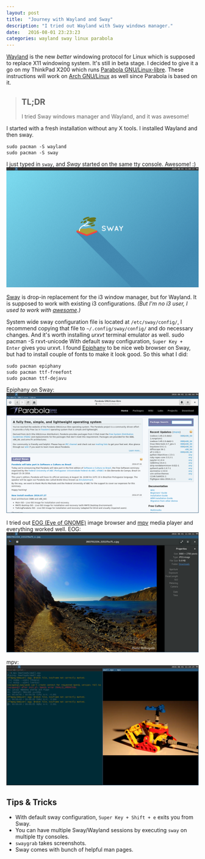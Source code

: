 ```yaml
---
layout: post
title:  "Journey with Wayland and Sway"
description: "I tried out Wayland with Sway windows manager."
date:   2016-08-01 23:23:23
categories: wayland sway linux parabola
---
```

[Wayland][wayland] is the new *better* windowing protocol for Linux which is
supposed to replace X11 windowing system. It's still in beta stage. I decided
to give it a go on my ThinkPad X200 which runs
[Parabola GNU/Linux-libre][parabola]. These instructions will work on
[Arch GNU/Linux][arch] as well since Parabola is based on it.

> ## TL;DR
> I tried Sway windows manager and Wayland, and it was awesome!

I started with a fresh installation without any X tools. I installed Wayland
and then sway.

    sudo pacman -S wayland
    sudo pacman -S sway

I just typed in `sway`, and *Sway* started on the same tty console. Awesome! :)
![Welcome to Sway!](/images/2016-08-01-230023_swaygrab.png "Welcome to Sway!")

[Sway][sway] is drop-in replacement for the i3 window manager, but for Wayland.
It is supposed to work with existing i3 configurations. _(But I'm no i3 user,
I used to work with [awesome][awesome].)_ 

System wide sway configuration file is located at `/etc/sway/config/`,
I recommend copying that file to `~/.config/sway/config/` and do necessary
changes. And it's worth installing *urxvt* terminal emulator as well.
    sudo pacman -S rxvt-unicode
With default sway configuration, `Super Key + Enter` gives you urxvt.
I found [Epiphany][epiphany] to be nice web browser on Sway, but had to
install couple of fonts to make it look good. So this what I did:

    sudo pacman epiphany
    sudo pacman ttf-freefont
    sudo pacman ttf-dejavu

Epiphany on Sway:
![Epiphany on Sway/Wayland](/images/2016-08-01-230645_swaygrab_epiphany.png
"Epiphany on Sway")

I tried out [EOG (Eye of GNOME)][eog] image browser and [mpv][mpv] media player
and everything worked well.
EOG:
![Eye of GNOME on Sway/Wayland](/images/2016-08-01-230411_swaygrab_eog.png
"Eye of GNOME on Sway")

mpv:
![mpv on Sway/Wayland](/images/2016-08-01-232426_swaygrab_mpv.png
"mpv on Sway")

## Tips & Tricks
* With default sway configuration, `Super Key + Shift + e` exits you from Sway.
* You can have multiple Sway/Wayland sessions by executing `sway` on multiple
tty consoles.
* `swaygrab` takes screenshots.
* Sway comes with bunch of helpful man pages.

[wayland]:  https://wayland.freedesktop.org/
[parabola]: https://www.parabola.nu/
[arch]:     https://www.archlinux.org/
[sway]:     http://swaywm.org/
[awesome]:  https://awesomewm.org/
[epiphany]: https://wiki.gnome.org/Apps/Web/
[eog]:      https://wiki.gnome.org/Apps/EyeOfGnome
[mpv]:      https://mpv.io/
